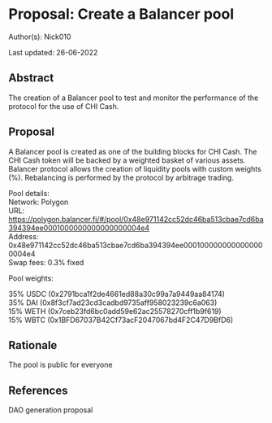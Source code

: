 
# Proposal: Create a Balancer pool

Author(s): Nick010

Last updated: 26-06-2022

## Abstract

The creation of a Balancer pool to test and monitor the performance of the protocol for the use of CHI Cash.

## Proposal

A Balancer pool is created as one of the building blocks for CHI Cash. The CHI Cash token will be backed by a weighted basket of various assets. Balancer protocol allows the creation of liquidity pools with custom weights (%). Rebalancing is performed by the protocol by arbitrage trading.  
  
Pool details:  
Network: Polygon  
URL: https://polygon.balancer.fi/#/pool/0x48e971142cc52dc46ba513cbae7cd6ba394394ee0001000000000000000004e4  
Address: 0x48e971142cc52dc46ba513cbae7cd6ba394394ee0001000000000000000004e4  
Swap fees: 0.3% fixed  
  
Pool weights:

35% USDC (0x2791bca1f2de4661ed88a30c99a7a9449aa84174)  
35% DAI (0x8f3cf7ad23cd3cadbd9735aff958023239c6a063)  
15% WETH (0x7ceb23fd6bc0add59e62ac25578270cff1b9f619)  
15% WBTC (0x1BFD67037B42Cf73acF2047067bd4F2C47D9BfD6)

## Rationale

The pool is public for everyone

## References

DAO generation proposal
